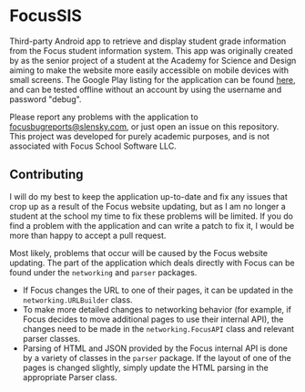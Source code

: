 # FocusSIS

Third-party Android app to retrieve and display student grade information from the Focus student information system. This app was originally created by as the senior project of a student at the Academy for Science and Design aiming to make the website more easily accessible on mobile devices with small screens. The Google Play listing for the application can be found [here](https://play.google.com/store/apps/details?id=com.slensky.focussis), and can be tested offline without an account by using the username and password "debug".

Please report any problems with the application to [focusbugreports@slensky.com](mailto:focusbugreports@slensky.com), or just open an issue on this repository. This project was developed for purely academic purposes, and is not associated with Focus School Software LLC.

## Contributing

I will do my best to keep the application up-to-date and fix any issues that crop up as a result of the Focus website updating, but as I am no longer a student at the school my time to fix these problems will be limited. If you do find a problem with the application and can write a patch to fix it, I would be more than happy to accept a pull request.

Most likely, problems that occur will be caused by the Focus website updating. The part of the application which deals directly with Focus can be found under the `networking` and `parser` packages.

- If Focus changes the URL to one of their pages, it can be updated in the `networking.URLBuilder` class.
- To make more detailed changes to networking behavior (for example, if Focus decides to move additional pages to use their internal API), the changes need to be made in the `networking.FocusAPI` class and relevant parser classes.
- Parsing of HTML and JSON provided by the Focus internal API is done by a variety of classes in the `parser` package. If the layout of one of the pages is changed slightly, simply update the HTML parsing in the appropriate Parser class.
